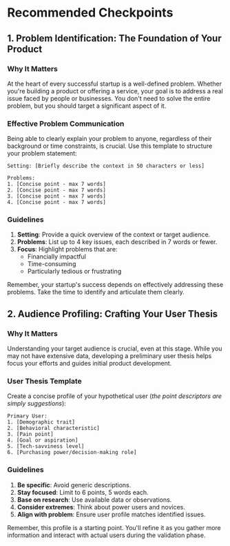 # Recommended Checkpoints

## 1. Problem Identification: The Foundation of Your Product

### Why It Matters

At the heart of every successful startup is a well-defined problem. Whether you're building a product or offering a service, your goal is to address a real issue faced by people or businesses. You don't need to solve the entire problem, but you should target a significant aspect of it.

### Effective Problem Communication

Being able to clearly explain your problem to anyone, regardless of their background or time constraints, is crucial. Use this template to structure your problem statement:

```
Setting: [Briefly describe the context in 50 characters or less]

Problems:
1. [Concise point - max 7 words]
2. [Concise point - max 7 words]
3. [Concise point - max 7 words]
4. [Concise point - max 7 words]
```

### Guidelines

1. **Setting**: Provide a quick overview of the context or target audience.
2. **Problems**: List up to 4 key issues, each described in 7 words or fewer.
3. **Focus**: Highlight problems that are:
   - Financially impactful
   - Time-consuming
   - Particularly tedious or frustrating

Remember, your startup's success depends on effectively addressing these problems. Take the time to identify and articulate them clearly.

## 2. Audience Profiling: Crafting Your User Thesis
### Why It Matters
Understanding your target audience is crucial, even at this stage. While you may not have extensive data, developing a preliminary user thesis helps focus your efforts and guides initial product development.

### User Thesis Template
Create a concise profile of your hypothetical user (_the point descriptors are simply suggestions_):
```
Primary User:
1. [Demographic trait]
2. [Behavioral characteristic]
3. [Pain point]
4. [Goal or aspiration]
5. [Tech-savviness level]
6. [Purchasing power/decision-making role]
```

### Guidelines
1. **Be specific**: Avoid generic descriptions.
2. **Stay focused**: Limit to 6 points, 5 words each.
3. **Base on research**: Use available data or observations.
4. **Consider extremes**: Think about power users and novices.
5. **Align with problem**: Ensure user profile matches identified issues.

Remember, this profile is a starting point. You'll refine it as you gather more information and interact with actual users during the validation phase.

